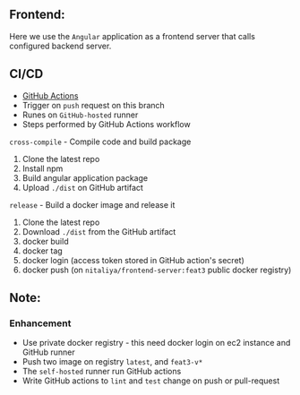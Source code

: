 ## Frontend: 

Here we use the `Angular` application as a frontend server that calls configured backend server.

## CI/CD

- [GitHub Actions](./.github)
- Trigger on `push` request on this branch
- Runes on `GitHub-hosted` runner
- Steps performed by GitHub Actions workflow

`cross-compile` - Compile code and build package
1. Clone the latest repo
2. Install npm
3. Build angular application package
4. Upload `./dist` on GitHub artifact

`release` - Build a docker image and release it
1. Clone the latest repo
4. Download `./dist` from the GitHub artifact
2. docker build
3. docker tag
4. docker login (access token stored in GitHub action's secret)
4. docker push (on `nitaliya/frontend-server:feat3` public docker registry)

## Note: 
### Enhancement
- Use private docker registry - this need docker login on ec2 instance and GitHub runner
- Push two image on registry `latest`, and `feat3-v*`
- The `self-hosted` runner run GitHub actions
- Write GitHub actions to `lint` and `test` change on push or pull-request
